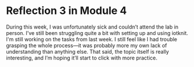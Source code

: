 # Reflection 3 in Module 4
During this week, I was unfortunately sick and couldn’t attend the lab in person. I’ve still been struggling quite a bit with setting up and using iotknit. I'm still working on the tasks from last week. I still feel like I had trouble grasping the whole process—it was probably more my own lack of understanding than anything else. That said, the topic itself is really interesting, and I’m hoping it’ll start to click with more practice.
